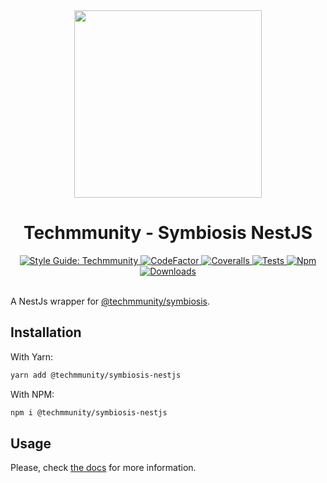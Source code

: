 <div align="center">

<img src="https://github.com/techmmunity-symbiosis/symbiosis/raw/master/resources/logo.gif" width="300" height="300">

# Techmmunity - Symbiosis NestJS

<a href="https://github.com/techmmunity/eslint-config">
	<img src="https://img.shields.io/badge/style%20guide-Techmmunity-01d2ce?style=for-the-badge" alt="Style Guide: Techmmunity">
</a>
<a href="https://www.codefactor.io/repository/github/techmmunity-symbiosis/nestjs">
	<img src="https://www.codefactor.io/repository/github/techmmunity-symbiosis/nestjs/badge?style=for-the-badge" alt="CodeFactor">
</a>
<a href="https://coveralls.io/github/techmmunity-symbiosis/nestjs?branch=master">
	<img src="https://img.shields.io/coveralls/github/techmmunity-symbiosis/nestjs/master?style=for-the-badge" alt="Coveralls">
</a>
<a href="https://github.com/techmmunity-symbiosis/nestjs/actions/workflows/coverage.yml">
	<img src="https://img.shields.io/github/workflow/status/techmmunity-symbiosis/nestjs/Collect%20Coverage?label=tests&logo=github&style=for-the-badge" alt="Tests">
</a>
<a href="https://www.npmjs.com/package/@techmmunity/symbiosis-nestjs">
	<img src="https://img.shields.io/npm/v/@techmmunity/symbiosis-nestjs.svg?color=CC3534&style=for-the-badge" alt="Npm">
</a>
<a href="https://www.npmjs.com/package/@techmmunity/symbiosis-nestjs">
	<img src="https://img.shields.io/npm/dw/@techmmunity/symbiosis-nestjs.svg?style=for-the-badge" alt="Downloads">
</a>

<br>
<br>

</div>

A NestJs wrapper for [@techmmunity/symbiosis](https://github.com/techmmunity-symbiosis/symbiosis).

## Installation

With Yarn:

```sh
yarn add @techmmunity/symbiosis-nestjs
```

With NPM:

```sh
npm i @techmmunity/symbiosis-nestjs
```

## Usage

Please, check [the docs](https://symbiosis.techmmunity.com.br/docs/integrations/nestjs) for more information.

